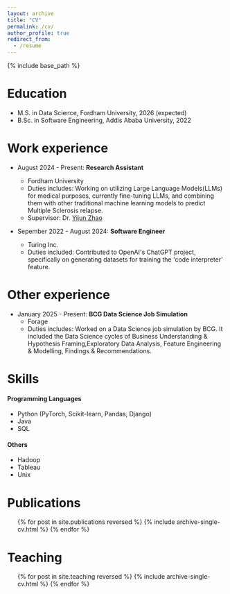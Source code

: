 ```yaml
---
layout: archive
title: "CV"
permalink: /cv/
author_profile: true
redirect_from:
  - /resume
---
```


{% include base_path %}

Education
======
* M.S. in Data Science, Fordham University, 2026 (expected)
* B.Sc. in Software Engineering, Addis Ababa University, 2022

Work experience
======
* August 2024 - Present: **Research Assistant**
  * Fordham University
  * Duties includes: Working on utilizing Large Language Models(LLMs) for medical purposes, currently fine-tuning LLMs, and combining them with other traditional machine learning models to predict Multiple Sclerosis relapse.
  * Supervisor: Dr. [Yijun Zhao](https://storm.cis.fordham.edu/~yzhao/)

* Sepember 2022 - August 2024: **Software Engineer**
  * Turing Inc.
  * Duties included: Contributed to OpenAI's ChatGPT project, specifically on generating datasets for training the 'code interpreter' feature.

Other experience
======
* January 2025 - Present: **BCG Data Science Job Simulation**
  * Forage
  * Duties includes: Worked on a Data Science job simulation by BCG. It included the Data Science cycles of Business Understanding & Hypothesis Framing,Exploratory Data Analysis, Feature Engineering & Modelling, Findings & Recommendations.

Skills
======
#### Programming Languages
- Python (PyTorch, Scikit-learn, Pandas, Django)
- Java
- SQL

#### Others
- Hadoop
- Tableau
- Unix

Publications
======
  <ul>{% for post in site.publications reversed %}
    {% include archive-single-cv.html %}
  {% endfor %}</ul>
  
Teaching
======
  <ul>{% for post in site.teaching reversed %}
    {% include archive-single-cv.html %}
  {% endfor %}</ul>